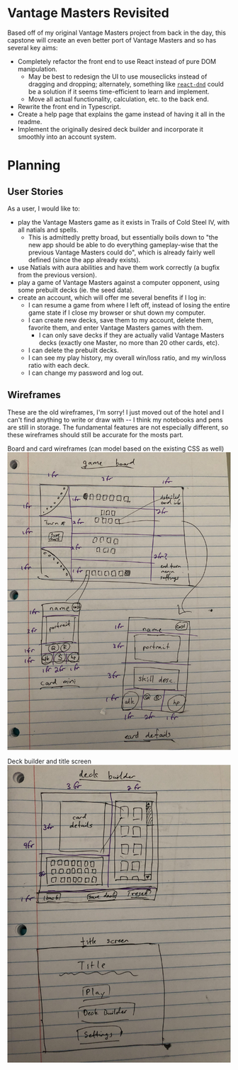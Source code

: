 # Vantage Masters Revisited
Based off of my original Vantage Masters project from back in the day, this capstone will create an even better port of Vantage Masters and so has several key aims:
- Completely refactor the front end to use React instead of pure DOM manipulation.
  - May be best to redesign the UI to use mouseclicks instead of dragging and dropping; alternately, something like [`react-dnd`](https://react-dnd.github.io/react-dnd/about) could be a solution if it seems time-efficient to learn and implement.
  - Move all actual functionality, calculation, etc. to the back end.
- Rewrite the front end in Typescript.
- Create a help page that explains the game instead of having it all in the readme.
- Implement the originally desired deck builder and incorporate it smoothly into an account system.

# Planning
## User Stories
As a user, I would like to:
- play the Vantage Masters game as it exists in Trails of Cold Steel IV, with all natials and spells.
  - This is admittedly pretty broad, but essentially boils down to "the new app should be able to do everything gameplay-wise that the previous Vantage Masters could do", which is already fairly well defined (since the app already exists).
- use Natials with aura abilities and have them work correctly (a bugfix from the previous version).
- play a game of Vantage Masters against a computer opponent, using some prebuilt decks (ie. the seed data).
- create an account, which will offer me several benefits if I log in:
  - I can resume a game from where I left off, instead of losing the entire game state if I close my browser or shut down my computer.
  - I can create new decks, save them to my account, delete them, favorite them, and enter Vantage Masters games with them.
    - I can only save decks if they are actually valid Vantage Masters decks (exactly one Master, no more than 20 other cards, etc).
  - I can delete the prebuilt decks.
  - I can see my play history, my overall win/loss ratio, and my win/loss ratio with each deck.
  - I can change my password and log out.

## Wireframes
These are the old wireframes, I'm sorry! I just moved out of the hotel and I can't find anything to write or draw with -- I think my notebooks and pens are still in storage. The fundamental features are not especially different, so these wireframes should still be accurate for the mosts part.

Board and card wireframes (can model based on the existing CSS as well)
![Fei's board and card wireframes](./wireframes/mvp-game-board-and-card.jpeg)

Deck builder and title screen
![Fei's deck builder and title screen wireframes](./wireframes/deck-builder-and-title.jpeg)